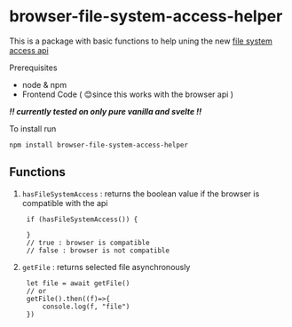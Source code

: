 # browser-file-system-access-helper

This is a package with basic functions to help uning the new [file system access api](https://developer.mozilla.org/en-US/docs/Web/API/File_System_Access_API)

Prerequisites

- node & npm
- Frontend Code ( 😊since this works with the browser api )

***!! currently tested on only pure vanilla and svelte !!***

To install run

    npm install browser-file-system-access-helper

## Functions

1. `hasFileSystemAccess` : returns the boolean value if the browser is compatible with the api

        if (hasFileSystemAccess()) {
                
        }
        // true : browser is compatible
        // false : browser is not compatible

2. `getFile` : returns selected file asynchronously

        let file = await getFile()
        // or
        getFile().then((f)=>{
            console.log(f, "file")
        })


<!-- 
// just pass in the data (no options)
write(data);

// writes the data to the stream from the determined position
write({ type: "write", position, data });

// updates the current file cursor offset to the position specified
write({ type: "seek", position });

// resizes the file to be size bytes long
write({ type: "truncate", size }); -->

<!-- arraybuffer().then((e) => console.log(e)); -->